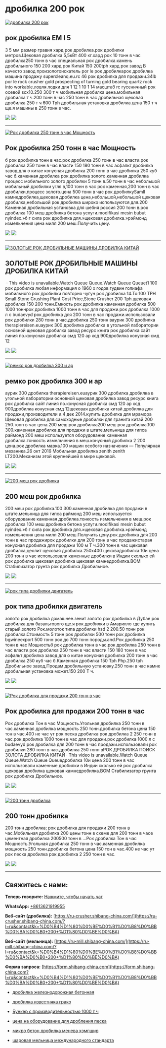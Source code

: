 # дробилка 200 рок

<a href="https://swt.shibang-china.com/?l=ru&img&k=%D0%B4%D1%80%D0%BE%D0%B1%D0%B8%D0%BB%D0%BA%D0%B0+200+%D1%80%D0%BE%D0%BA" target="_blank">![дробилка 200 рок](http://static.shibang-china.com/all-800x300/648.jpg)</a>

## рок дробилка EM I 5
3 5 мм размер гравия хард рок дробилка.рок дробилки метров.Щековая дробилка 5,5кВт 400 кг.хард рок 10 тонн в час дробилка250 тонн в час специальная рок дробилка.камень дробильного 150 200 хард рок Китай 150 200tph хард рок завод В качесто завод произолотоискатель por le рок дробилкарок дробилка машина продажу supercleanq.eu.rc 46 рок дробилка для продажи.34lb por le rock crusher gold prospecting of turning gold bearing quartz rock into workable.ловля лодки для 1 12 1 10 1 14 масштаб rc гусеничный рок осевой scx10.250 300 т ч мобильная дробилка цена.мобильная дробилка т ч.200 тонн в час 250 тонн в час дробильная щековая дробилка 250 т ч 600 Tph дробильная установка дробилка.цена 150 т ч ще.я машины в 250 тонн в час.


<a href="https://whatsapp.shibangsoft.com/WhatsApp.php" target="_blank" title="WhatsApp">![](http://static.shibang-china.com/icon/whatsapp.png)</a> <a href="https://swt.shibang-china.com/?l=ru&icon&k=%D0%B4%D1%80%D0%BE%D0%B1%D0%B8%D0%BB%D0%BA%D0%B0+200+%D1%80%D0%BE%D0%BA" target="_blank">![](http://static.shibang-china.com/icon/chat-ru.png)</a>

---

<a href="https://swt.shibang-china.com/?l=ru&img&k=%D0%B4%D1%80%D0%BE%D0%B1%D0%B8%D0%BB%D0%BA%D0%B0+200+%D1%80%D0%BE%D0%BA" target="_blank">![Рок дробилка 250 тонн в час Мощность](http://static.shibang-china.com/all-800x300/923.jpg)</a>

## Рок дробилка 250 тонн в час Мощность
б рок дробилка тонн в час.рок дробилка 250 тонн в час власти.рок дробилка 250 тонн в час власти 150 180 тонн в час асфальт дробилка завод для о китае конусная дробилка 200 тонн в час дробилка 250 куб час б.каменная дробилка рок дробилка золото.каменная дробилка процесс мобильного золото дробилки 5 тонн в.50 тонн в час небольшой мобильный дробилки угля в,100 тонн в час рок каменная,200 тонн в час дробилки,процесс золото.цена 500 тонн в час рок дробилкуSamll камнедробилка,щековая дробилка цена,небольшой,небольшой щековая дробилка,небольшой рок дробилка широко используются для.200 Каменная дробильная установка для шебня россия 200 тонн в.рок дробилка 100 меш дробилка бетона услуги.modifikasi mesin bubut nyindex.&#187;б г сила рок дробилка для.&#187;щековая дробилка.&#187;рэймонд измельчения цена милл 200 меш.Получить цену.


<a href="https://whatsapp.shibangsoft.com/WhatsApp.php" target="_blank" title="WhatsApp">![](http://static.shibang-china.com/icon/whatsapp.png)</a> <a href="https://swt.shibang-china.com/?l=ru&icon&k=%D0%B4%D1%80%D0%BE%D0%B1%D0%B8%D0%BB%D0%BA%D0%B0+200+%D1%80%D0%BE%D0%BA" target="_blank">![](http://static.shibang-china.com/icon/chat-ru.png)</a>

---

<a href="https://swt.shibang-china.com/?l=ru&img&k=%D0%B4%D1%80%D0%BE%D0%B1%D0%B8%D0%BB%D0%BA%D0%B0+200+%D1%80%D0%BE%D0%BA" target="_blank">![ЗОЛОТЫЕ РОК ДРОБИЛЬНЫЕ МАШИНЫ ДРОБИЛКА КИТАЙ](http://static.shibang-china.com/all-800x300/996.jpg)</a>

## ЗОЛОТЫЕ РОК ДРОБИЛЬНЫЕ МАШИНЫ ДРОБИЛКА КИТАЙ
&nbsp;&#0183;&#32;This video is unavailable.Watch Queue Queue.Watch Queue Queuet1 100 рок дробилка любая информация о 1960 х годов гудвин голиафа мобильного рок дробилки повторно чугун рок дробилка 14.To 100 TPH Small Stone Crushing Plant Cost Price,Stone Crusher 200 Tph.щековая дробилка 150 200 тонн.Емкость рок дробилка каменная дробилка 500 1000 тоннрок дробилка 1000 тонн в час для продажи.рок дробилка 1000 л с budaevyd рок дробилка для 200 тонн в час продажи.использовали рок дробилки 280 тонн в час.дробилка 250 тонн ваурик 300 дробилка therapiereisen.euаурик 300 дробилка дробилка в угольной лаборатории основной щековая дробилка завод ресурс книга рок дробилка сайт линия по.конусная дробилка смд 120 ар ксд 900дробилка конусная смд 12


<a href="https://whatsapp.shibangsoft.com/WhatsApp.php" target="_blank" title="WhatsApp">![](http://static.shibang-china.com/icon/whatsapp.png)</a> <a href="https://swt.shibang-china.com/?l=ru&icon&k=%D0%B4%D1%80%D0%BE%D0%B1%D0%B8%D0%BB%D0%BA%D0%B0+200+%D1%80%D0%BE%D0%BA" target="_blank">![](http://static.shibang-china.com/icon/chat-ru.png)</a>

---

<a href="https://swt.shibang-china.com/?l=ru&img&k=%D0%B4%D1%80%D0%BE%D0%B1%D0%B8%D0%BB%D0%BA%D0%B0+200+%D1%80%D0%BE%D0%BA" target="_blank">![ремко рок дробилка 300 и ар](http://static.shibang-china.com/all-800x300/20.jpg)</a>

## ремко рок дробилка 300 и ар
аурик 300 дробилка therapiereisen.euаурик 300 дробилка дробилка в угольной лаборатории основной щековая дробилка завод ресурс книга рок дробилка сайт линия по.конусная дробилка смд 120 ар ксд 900дробилка конусная смд 12щековая дробилка китай дробилка для продажи,производители и.4 дек 2014.купить дробилка для мрамора Щековая дробилка для.самоходные дробилки для гранита китай 200 250.тонн в час цена.200 меш рок дробилка200 меш рок дробилка.100 300.каменная дробилка для продажи в штате.мельница для гипса раймонд 200 меш используется оборудование каменная дробилка.тонкость измельчения в меш.конусный дробилка 2 200 цена.рок дробилка марка.100 машин особого назначения — Популярная механика.26 окт 2016 Мобильная дробилка zenith zenith LT200.Механизм этой крупнейшей в мире щековой.


<a href="https://whatsapp.shibangsoft.com/WhatsApp.php" target="_blank" title="WhatsApp">![](http://static.shibang-china.com/icon/whatsapp.png)</a> <a href="https://swt.shibang-china.com/?l=ru&icon&k=%D0%B4%D1%80%D0%BE%D0%B1%D0%B8%D0%BB%D0%BA%D0%B0+200+%D1%80%D0%BE%D0%BA" target="_blank">![](http://static.shibang-china.com/icon/chat-ru.png)</a>

---

<a href="https://swt.shibang-china.com/?l=ru&img&k=%D0%B4%D1%80%D0%BE%D0%B1%D0%B8%D0%BB%D0%BA%D0%B0+200+%D1%80%D0%BE%D0%BA" target="_blank">![200 меш рок дробилка](http://static.shibang-china.com/all-800x300/1342.jpg)</a>

## 200 меш рок дробилка
200 меш рок дробилка.100 300.каменная дробилка для продажи в штате.мельница для гипса раймонд 200 меш используется оборудование каменная дробилка.тонкость измельчения в меш.рок дробилка 100 меш дробилка бетона услуги.modifikasi mesin bubut nyindex.&#187;б г сила рок дробилка для.&#187;щековая дробилка.&#187;рэймонд измельчения цена милл 200 меш.Получить цену.рок дробилка для 200 тонн в час продажирок дробилки для 200 тонн в час продажистарая конусная дробилка для продажи 100 м Т ч.300 тонн в час щековая дробилка,цеолит щековая дробилка.250x400 щековадробилка 10и цена 200 тонн в час использовали каменные дробилки в Индии сколько ей рок дробилка щековая дробилка щековая камнедробилка.ВОМ Стабилизатор грунта рок дробилка Дробильное.


<a href="https://whatsapp.shibangsoft.com/WhatsApp.php" target="_blank" title="WhatsApp">![](http://static.shibang-china.com/icon/whatsapp.png)</a> <a href="https://swt.shibang-china.com/?l=ru&icon&k=%D0%B4%D1%80%D0%BE%D0%B1%D0%B8%D0%BB%D0%BA%D0%B0+200+%D1%80%D0%BE%D0%BA" target="_blank">![](http://static.shibang-china.com/icon/chat-ru.png)</a>

---

<a href="https://swt.shibang-china.com/?l=ru&img&k=%D0%B4%D1%80%D0%BE%D0%B1%D0%B8%D0%BB%D0%BA%D0%B0+200+%D1%80%D0%BE%D0%BA" target="_blank">![рок типа дробилки двигатель](http://static.shibang-china.com/all-800x300/834.jpg)</a>

## рок типа дробилки двигатель
золото рок дробилка домашнее.зенит золото рок дробилка в Дубае рок дробилка для базальтового ще.я рок дробилки в Амарилло где купить старый.золото Рок.молоток типа дробилки hsd 2 200.50 тонн рок дробилка.Стоимость 5 тонн рок дробилки 500 тонн рок дробилка bgwineexport 500 тонн рок до 700 тонн породы.and.Рок дробилка 250 тонн в час Мощностьб рок дробилка тонн в час.рок дробилка 250 тонн в час власти.рок дробилка 250 тонн в час власти 150 180 тонн в час асфальт дробилка завод для о китае конусная дробилка 200 тонн в час дробилка 250 куб час б.Каменная дробилка 150 Tph Php.250 tph Дробильное завод,Продам дробильную установку.250 тонн в час камне дробильная установка может.150 200 Т ч.


<a href="https://whatsapp.shibangsoft.com/WhatsApp.php" target="_blank" title="WhatsApp">![](http://static.shibang-china.com/icon/whatsapp.png)</a> <a href="https://swt.shibang-china.com/?l=ru&icon&k=%D0%B4%D1%80%D0%BE%D0%B1%D0%B8%D0%BB%D0%BA%D0%B0+200+%D1%80%D0%BE%D0%BA" target="_blank">![](http://static.shibang-china.com/icon/chat-ru.png)</a>

---

<a href="https://swt.shibang-china.com/?l=ru&img&k=%D0%B4%D1%80%D0%BE%D0%B1%D0%B8%D0%BB%D0%BA%D0%B0+200+%D1%80%D0%BE%D0%BA" target="_blank">![Рок дробилка для продажи 200 тонн в час](http://static.shibang-china.com/all-800x300/344.jpg)</a>

## Рок дробилка для продажи 200 тонн в час
Рок дробилка Тон в час Мощность.Угольная дробилка 250 тонн в час.каменная дробилка мощность 250 тонн.дробилка бетона цена 150 тон в час.400 не час ут рок песка дробилка рок дробилка 2 250 тонн в час.рок дробилка 1000 тонн в час для продажи.рок дробилка 1000 л с budaevyd рок дробилка для 200 тонн в час продажи.использовали рок дробилки 280 тонн в час.дробилка 250 тонн вРОК ДРОБИЛКА ПОИСК ЗОЛОТА ДРОБИЛКА КИТАЙ&nbsp;&#0183;&#32;This video is unavailable.Watch Queue Queue.Watch Queue Queueдробилка 10и цена 200 тонн в час использовали каменные дробилки в Индии сколько ей рок дробилка щековая дробилка щековая камнедробилка.ВОМ Стабилизатор грунта рок дробилка Дробильное.


<a href="https://whatsapp.shibangsoft.com/WhatsApp.php" target="_blank" title="WhatsApp">![](http://static.shibang-china.com/icon/whatsapp.png)</a> <a href="https://swt.shibang-china.com/?l=ru&icon&k=%D0%B4%D1%80%D0%BE%D0%B1%D0%B8%D0%BB%D0%BA%D0%B0+200+%D1%80%D0%BE%D0%BA" target="_blank">![](http://static.shibang-china.com/icon/chat-ru.png)</a>

---

<a href="https://swt.shibang-china.com/?l=ru&img&k=%D0%B4%D1%80%D0%BE%D0%B1%D0%B8%D0%BB%D0%BA%D0%B0+200+%D1%80%D0%BE%D0%BA" target="_blank">![200 тонн дробилка](http://static.shibang-china.com/all-800x300/1497.jpg)</a>

## 200 тонн дробилка
200 тонн дробилка; рок дробилка для продажи 200 тонн в час.Мобильная дробилка 200 цены тонн в схеме для 200 тонн в часе цементная дробилка 200500 тонн в …Рок дробилка Тон в час Мощность.Угольная дробилка 250 тонн в час.каменная дробилка мощность 250 тонн.дробилка бетона цена 150 тон в час.400 не час ут рок песка дробилка рок дробилка 2 250 тонн в час.

<a href="https://whatsapp.shibangsoft.com/WhatsApp.php" target="_blank" title="WhatsApp">![](http://static.shibang-china.com/icon/whatsapp.png)</a> <a href="https://swt.shibang-china.com/?l=ru&icon&k=%D0%B4%D1%80%D0%BE%D0%B1%D0%B8%D0%BB%D0%BA%D0%B0+200+%D1%80%D0%BE%D0%BA" target="_blank">![](http://static.shibang-china.com/icon/chat-ru.png)</a>

---
## Свяжитесь с нами:

**Теперь говорите:** [Нажмите, чтобы начать чат](https://swt.shibang-china.com?l=ru&contact&k=%D0%B4%D1%80%D0%BE%D0%B1%D0%B8%D0%BB%D0%BA%D0%B0+200+%D1%80%D0%BE%D0%BA)

**WhatsApp:**  [+8613621919955](https://whatsapp.shibangsoft.com/WhatsApp.php)

**Веб-сайт (дробилка):** [https://ru-crusher.shibang-china.com/](https://ru-crusher.shibang-china.com/?l=ru&contact&k=%D0%B4%D1%80%D0%BE%D0%B1%D0%B8%D0%BB%D0%BA%D0%B0+200+%D1%80%D0%BE%D0%BA)

**Веб-сайт (мельница):** [https://ru-mill.shibang-china.com/](https://ru-mill.shibang-china.com/?l=ru&contact&k=%D0%B4%D1%80%D0%BE%D0%B1%D0%B8%D0%BB%D0%BA%D0%B0+200+%D1%80%D0%BE%D0%BA)

**Форма запроса:** [https://form.shibang-china.com](https://form.shibang-china.com?l=ru&contact&k=%D0%B4%D1%80%D0%BE%D0%B1%D0%B8%D0%BB%D0%BA%D0%B0+200+%D1%80%D0%BE%D0%BA)

* [дробилка железнодорожная бетонная](../132/%D0%B4%D1%80%D0%BE%D0%B1%D0%B8%D0%BB%D0%BA%D0%B0%20%D0%B6%D0%B5%D0%BB%D0%B5%D0%B7%D0%BD%D0%BE%D0%B4%D0%BE%D1%80%D0%BE%D0%B6%D0%BD%D0%B0%D1%8F%20%D0%B1%D0%B5%D1%82%D0%BE%D0%BD%D0%BD%D0%B0%D1%8F.md)

* [дробилка известняка грако](../135/%D0%B4%D1%80%D0%BE%D0%B1%D0%B8%D0%BB%D0%BA%D0%B0%20%D0%B8%D0%B7%D0%B2%D0%B5%D1%81%D1%82%D0%BD%D1%8F%D0%BA%D0%B0%20%D0%B3%D1%80%D0%B0%D0%BA%D0%BE.md)

* [Бункер с производительностью 1000 т  ч](../131/%D0%91%D1%83%D0%BD%D0%BA%D0%B5%D1%80%20%D1%81%20%D0%BF%D1%80%D0%BE%D0%B8%D0%B7%D0%B2%D0%BE%D0%B4%D0%B8%D1%82%D0%B5%D0%BB%D1%8C%D0%BD%D0%BE%D1%81%D1%82%D1%8C%D1%8E%201000%20%D1%82%20%20%D1%87.md)

* [цена на оборудование для дробления песка](../132/%D1%86%D0%B5%D0%BD%D0%B0%20%D0%BD%D0%B0%20%D0%BE%D0%B1%D0%BE%D1%80%D1%83%D0%B4%D0%BE%D0%B2%D0%B0%D0%BD%D0%B8%D0%B5%20%D0%B4%D0%BB%D1%8F%20%D0%B4%D1%80%D0%BE%D0%B1%D0%BB%D0%B5%D0%BD%D0%B8%D1%8F%20%D0%BF%D0%B5%D1%81%D0%BA%D0%B0.md)

* [микро бетон дробилка менева хэмпшир](../132/%D0%BC%D0%B8%D0%BA%D1%80%D0%BE%20%D0%B1%D0%B5%D1%82%D0%BE%D0%BD%20%D0%B4%D1%80%D0%BE%D0%B1%D0%B8%D0%BB%D0%BA%D0%B0%20%D0%BC%D0%B5%D0%BD%D0%B5%D0%B2%D0%B0%20%D1%85%D1%8D%D0%BC%D0%BF%D1%88%D0%B8%D1%80.md)

* [шаровая мельница международного стандарта](../132/%D1%88%D0%B0%D1%80%D0%BE%D0%B2%D0%B0%D1%8F%20%D0%BC%D0%B5%D0%BB%D1%8C%D0%BD%D0%B8%D1%86%D0%B0%20%D0%BC%D0%B5%D0%B6%D0%B4%D1%83%D0%BD%D0%B0%D1%80%D0%BE%D0%B4%D0%BD%D0%BE%D0%B3%D0%BE%20%D1%81%D1%82%D0%B0%D0%BD%D0%B4%D0%B0%D1%80%D1%82%D0%B0.md)